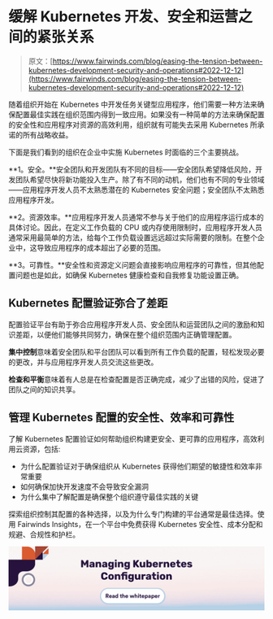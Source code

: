 # 缓解 Kubernetes 开发、安全和运营之间的紧张关系

> 原文：[https://www.fairwinds.com/blog/easing-the-tension-between-kubernetes-development-security-and-operations#2022-12-12](https://www.fairwinds.com/blog/easing-the-tension-between-kubernetes-development-security-and-operations#2022-12-12)

 随着组织开始在 Kubernetes 中开发任务关键型应用程序，他们需要一种方法来确保配置最佳实践在组织范围内得到一致应用。如果没有一种简单的方法来确保配置的安全性和应用程序对资源的高效利用，组织就有可能失去采用 Kubernetes 所承诺的所有战略收益。

下面是我们看到的组织在企业中实施 Kubernetes 时面临的三个主要挑战。

**1。安全。**安全团队和开发团队有不同的目标——安全团队希望降低风险，开发团队希望尽快将新功能投入生产。除了有不同的动机，他们也有不同的专业领域——应用程序开发人员不太熟悉潜在的 Kubernetes 安全问题；安全团队不太熟悉应用程序开发。

**2。资源效率。**应用程序开发人员通常不参与关于他们的应用程序运行成本的具体讨论。因此，在定义工作负载的 CPU 或内存使用限制时，应用程序开发人员通常采用最简单的方法，给每个工作负载设置远远超过实际需要的限制。在整个企业中，这导致应用程序的成本超出了必要的范围。

**3。可靠性。**安全性和资源定义问题会直接影响应用程序的可靠性，但其他配置问题也是如此，如确保 Kubernetes 健康检查和自我修复功能设置正确。

## **Kubernetes 配置验证弥合了差距**

配置验证平台有助于弥合应用程序开发人员、安全团队和运营团队之间的激励和知识差距，以便他们能够共同努力，确保在整个组织范围内正确管理配置。

**集中控制**意味着安全团队和平台团队可以看到所有工作负载的配置，轻松发现必要的更改，并与应用程序开发人员交流这些更改。

**检查和平衡**意味着有人总是在检查配置是否正确完成，减少了出错的风险，促进了团队之间的知识共享。

## **管理 Kubernetes 配置的安全性、效率和可靠性**

了解 Kubernetes 配置验证如何帮助组织构建更安全、更可靠的应用程序，高效利用云资源，包括:

*   为什么配置验证对于确保组织从 Kubernetes 获得他们期望的敏捷性和效率非常重要
*   如何确保加快开发速度不会导致安全漏洞
*   为什么集中了解配置是确保整个组织遵守最佳实践的关键

探索组织控制其配置的各种选择，以及为什么专门构建的平台通常是最佳选择。使用 Fairwinds Insights，在一个平台中免费获得 Kubernetes 安全性、成本分配和规避、合规性和护栏。

[![Managing Kubernetes Configuration Read the Whitepaper](img/34937a5ae51bc0ceb94a21b3fd2382d0.png)](https://cta-redirect.hubspot.com/cta/redirect/2184645/1ccd0525-c794-4194-8aad-fc9663bb9c5a)